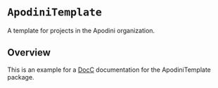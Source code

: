 # ``ApodiniTemplate``

A template for projects in the Apodini organization.

## Overview

This is an example for a [DocC](https://developer.apple.com/documentation/docc) documentation for the ApodiniTemplate package.
